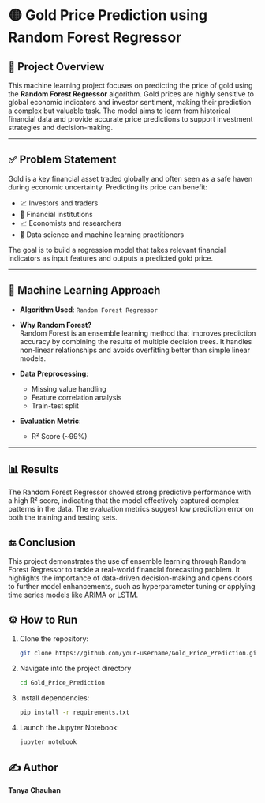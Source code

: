# 🟡 Gold Price Prediction using Random Forest Regressor

## 📌 Project Overview

This machine learning project focuses on predicting the price of gold using the **Random Forest Regressor** algorithm. Gold prices are highly sensitive to global economic indicators and investor sentiment, making their prediction a complex but valuable task. The model aims to learn from historical financial data and provide accurate price predictions to support investment strategies and decision-making.

---

## ✅ Problem Statement

Gold is a key financial asset traded globally and often seen as a safe haven during economic uncertainty. Predicting its price can benefit:

- 💹 Investors and traders  
- 🧾 Financial institutions  
- 📈 Economists and researchers  
- 🧠 Data science and machine learning practitioners  

The goal is to build a regression model that takes relevant financial indicators as input features and outputs a predicted gold price.

---

## 🧠 Machine Learning Approach

- **Algorithm Used**: `Random Forest Regressor`
  
- **Why Random Forest?**  
  Random Forest is an ensemble learning method that improves prediction accuracy by combining the results of multiple decision trees. It handles non-linear relationships and avoids overfitting better than simple linear models.
- **Data Preprocessing**:
  - Missing value handling
  - Feature correlation analysis
  - Train-test split
- **Evaluation Metric**:  
  - R² Score (~99%)  
  
---

## 📊 Results
The Random Forest Regressor showed strong predictive performance with a high R² score, indicating that the model effectively captured complex patterns in the data. The evaluation metrics suggest low prediction error on both the training and testing sets.

## 🔚 Conclusion
This project demonstrates the use of ensemble learning through Random Forest Regressor to tackle a real-world financial forecasting problem. It highlights the importance of data-driven decision-making and opens doors to further model enhancements, such as hyperparameter tuning or applying time series models like ARIMA or LSTM.


## ⚙️ How to Run

1. Clone the repository:
   ```bash
   git clone https://github.com/your-username/Gold_Price_Prediction.git

2. Navigate into the project directory
   ```bash
   cd Gold_Price_Prediction

3. Install dependencies:
   ```bash
   pip install -r requirements.txt

4. Launch the Jupyter Notebook:
    ```bash
    jupyter notebook

## ✍️ Author

**Tanya Chauhan**  
